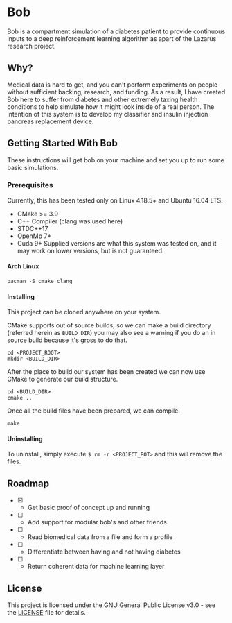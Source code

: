 # Bob
Bob is a compartment simulation of a diabetes patient to provide continuous inputs to a deep reinforcement learning algorithm as apart of the Lazarus research project.

## Why?
Medical data is hard to get, and you can't perform experiments on people without sufficient backing, research, and funding. As a result, I have created Bob here to suffer from diabetes and other extremely taxing health conditions to help simulate how it might look inside of a real person. The intention of this system is to develop my classifier and insulin injection pancreas replacement device.

## Getting Started With Bob
These instructions will get bob on your machine and set you up to run some basic simulations.

### Prerequisites
Currently, this has been tested only on Linux 4.18.5+ and Ubuntu 16.04 LTS.
- CMake >= 3.9
- C++ Compiler (clang was used here)
- STDC++17
- OpenMp 7+
- Cuda 9+
Supplied versions are what this system was tested on, and it may work on lower versions, but is not guaranteed.

#### Arch Linux
```
pacman -S cmake clang
```
#### Installing
This project can be cloned anywhere on your system.

CMake supports out of source builds, so we can make a build directory (referred herein as `BUILD_DIR`) you may also see a warning if you do an in source build because it's gross to do that.
```
cd <PROJECT_ROOT>
mkdir <BUILD_DIR>
```
After the place to build our system has been created we can now use CMake to generate our build structure.
```
cd <BUILD_DIR>
cmake ..
```
Once all the build files have been prepared, we can compile.
```
make
```

#### Uninstalling
To uninstall, simply execute `$ rm -r <PROJECT_ROT>` and this will remove the files.

## Roadmap
- [x] - Get basic proof of concept up and running
- [ ] - Add support for modular bob's and other friends
- [ ] - Read biomedical data from a file and form a profile
- [ ] - Differentiate between having and not having diabetes
- [ ] - Return coherent data for machine learning layer

## License
This project is licensed under the GNU General Public License v3.0 - see the [LICENSE](https://github.com/jparr721/Bob/blob/master/LICENSE) file for details.
